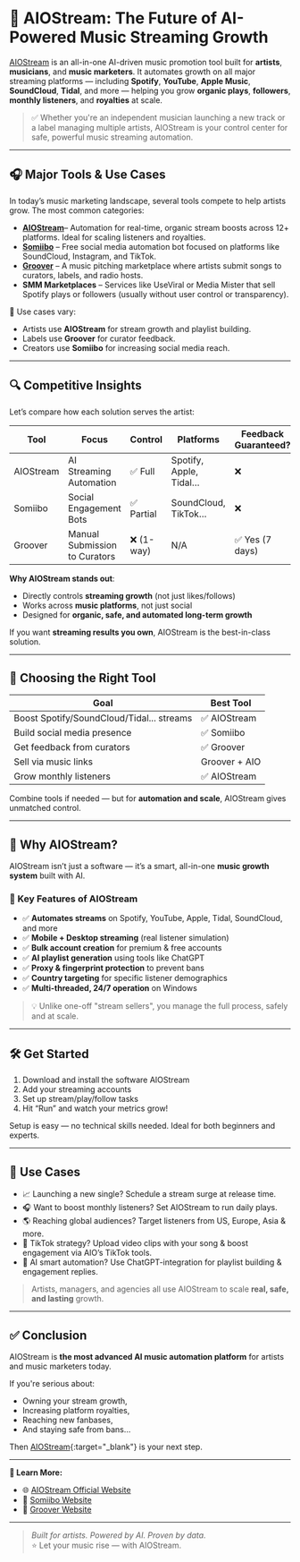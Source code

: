 # 🎵 AIOStream: The Future of AI-Powered Music Streaming Growth

[AIOStream](https://www.aiostream.com) is an all-in-one AI-driven music promotion tool built for **artists**, **musicians**, and **music marketers**. It automates growth on all major streaming platforms — including **Spotify**, **YouTube**, **Apple Music**, **SoundCloud**, **Tidal**, and more — helping you grow **organic plays**, **followers**, **monthly listeners**, and **royalties** at scale.

> ✅ Whether you're an independent musician launching a new track or a label managing multiple artists, AIOStream is your control center for safe, powerful music streaming automation.

---

## 🎧 Major Tools & Use Cases

In today’s music marketing landscape, several tools compete to help artists grow. The most common categories:

- **[AIOStream](https://aiostream.com)**– Automation for real-time, organic stream boosts across 12+ platforms. Ideal for scaling listeners and royalties.
- **[Somiibo](https://somiibo.com)** – Free social media automation bot focused on platforms like SoundCloud, Instagram, and TikTok.
- **[Groover](https://groover.co)** – A music pitching marketplace where artists submit songs to curators, labels, and radio hosts.
- **SMM Marketplaces** – Services like UseViral or Media Mister that sell Spotify plays or followers (usually without user control or transparency).

🎯 Use cases vary:
- Artists use **AIOStream** for stream growth and playlist building.
- Labels use **Groover** for curator feedback.
- Creators use **Somiibo** for increasing social media reach.

---

## 🔍 Competitive Insights

Let’s compare how each solution serves the artist:

| Tool       | Focus                          | Control        | Platforms              | Feedback Guaranteed? |
|------------|--------------------------------|--------------- |-------------------------|------------------------|
| AIOStream  | AI Streaming Automation        | ✅ Full        | Spotify, Apple, Tidal… | ❌                    |
| Somiibo    | Social Engagement Bots         | ✅ Partial     | SoundCloud, TikTok…    | ❌                    |
| Groover    | Manual Submission to Curators  | ❌ (1-way)     | N/A                    | ✅ Yes (7 days)       |

**Why AIOStream stands out**:
- Directly controls **streaming growth** (not just likes/follows)
- Works across **music platforms**, not just social
- Designed for **organic, safe, and automated long-term growth**

If you want **streaming results you own**, AIOStream is the best-in-class solution.

---

## 🤔 Choosing the Right Tool

| Goal                                        | Best Tool        |
|-------------------------------              |------------------|
| Boost Spotify/SoundCloud/Tidal... streams   | ✅ AIOStream     |
| Build social media presence                 | ✅ Somiibo       |
| Get feedback from curators                  | ✅ Groover       |
| Sell via music links                        | Groover + AIO    |
| Grow monthly listeners                      | ✅ AIOStream     |

Combine tools if needed — but for **automation and scale**, AIOStream gives unmatched control.

---

## 🚀 Why AIOStream?

AIOStream isn’t just a software — it’s a smart, all-in-one **music growth system** built with AI.

### 🧰 Key Features of AIOStream

- ✅ **Automates streams** on Spotify, YouTube, Apple, Tidal, SoundCloud, and more  
- ✅ **Mobile + Desktop streaming** (real listener simulation)  
- ✅ **Bulk account creation** for premium & free accounts  
- ✅ **AI playlist generation** using tools like ChatGPT  
- ✅ **Proxy & fingerprint protection** to prevent bans  
- ✅ **Country targeting** for specific listener demographics  
- ✅ **Multi-threaded, 24/7 operation** on Windows  

> 💡 Unlike one-off "stream sellers", you manage the full process, safely and at scale.

---

## 🛠️ Get Started

1. Download and install the software AIOStream
2. Add your streaming accounts  
3. Set up stream/play/follow tasks  
4. Hit “Run” and watch your metrics grow!

Setup is easy — no technical skills needed. Ideal for both beginners and experts.

---

## 🎯 Use Cases

- 📈 Launching a new single? Schedule a stream surge at release time.  
- 🎧 Want to boost monthly listeners? Set AIOStream to run daily plays.  
- 🌎 Reaching global audiences? Target listeners from US, Europe, Asia & more.  
- 🎥 TikTok strategy? Upload video clips with your song & boost engagement via AIO’s TikTok tools.  
- 🧠 AI smart automation? Use ChatGPT-integration for playlist building & engagement replies.

> Artists, managers, and agencies all use AIOStream to scale **real, safe, and lasting** growth.

---

## ✅ Conclusion

AIOStream is **the most advanced AI music automation platform** for artists and music marketers today.

If you're serious about:
- Owning your stream growth,
- Increasing platform royalties,
- Reaching new fanbases,
- And staying safe from bans…

Then [AIOStream](https://www.aiostream.com){:target="_blank"} is your next step.

---

**🔗 Learn More:**  
- 🌐 [AIOStream Official Website](https://www.aiostream.com) 
- 🤖 [Somiibo Website](https://somiibo.com)  
- 🎤 [Groover Website](https://groover.co)

---

> _Built for artists. Powered by AI. Proven by data._  
> ⭐ Let your music rise — with AIOStream.
